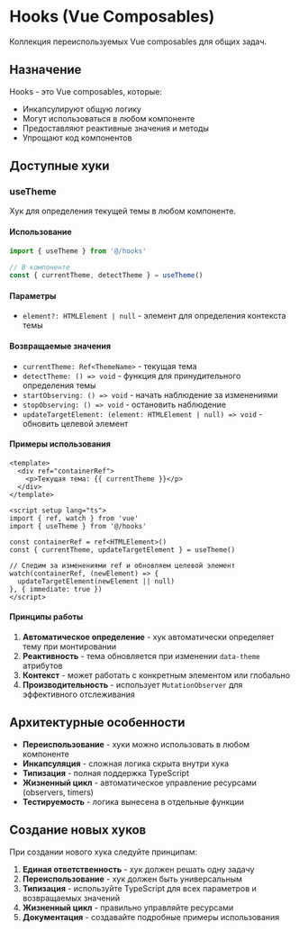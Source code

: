 # Hooks (Vue Composables)

Коллекция переиспользуемых Vue composables для общих задач.

## Назначение

Hooks - это Vue composables, которые:
- Инкапсулируют общую логику
- Могут использоваться в любом компоненте
- Предоставляют реактивные значения и методы
- Упрощают код компонентов

## Доступные хуки

### useTheme

Хук для определения текущей темы в любом компоненте.

#### Использование

```typescript
import { useTheme } from '@/hooks'

// В компоненте
const { currentTheme, detectTheme } = useTheme()
```

#### Параметры

- `element?: HTMLElement | null` - элемент для определения контекста темы

#### Возвращаемые значения

- `currentTheme: Ref<ThemeName>` - текущая тема
- `detectTheme: () => void` - функция для принудительного определения темы
- `startObserving: () => void` - начать наблюдение за изменениями
- `stopObserving: () => void` - остановить наблюдение
- `updateTargetElement: (element: HTMLElement | null) => void` - обновить целевой элемент

#### Примеры использования

```vue
<template>
  <div ref="containerRef">
    <p>Текущая тема: {{ currentTheme }}</p>
  </div>
</template>

<script setup lang="ts">
import { ref, watch } from 'vue'
import { useTheme } from '@/hooks'

const containerRef = ref<HTMLElement>()
const { currentTheme, updateTargetElement } = useTheme()

// Следим за изменениями ref и обновляем целевой элемент
watch(containerRef, (newElement) => {
  updateTargetElement(newElement || null)
}, { immediate: true })
</script>
```

#### Принципы работы

1. **Автоматическое определение** - хук автоматически определяет тему при монтировании
2. **Реактивность** - тема обновляется при изменении `data-theme` атрибутов
3. **Контекст** - может работать с конкретным элементом или глобально
4. **Производительность** - использует `MutationObserver` для эффективного отслеживания

## Архитектурные особенности

- **Переиспользование** - хуки можно использовать в любом компоненте
- **Инкапсуляция** - сложная логика скрыта внутри хука
- **Типизация** - полная поддержка TypeScript
- **Жизненный цикл** - автоматическое управление ресурсами (observers, timers)
- **Тестируемость** - логика вынесена в отдельные функции

## Создание новых хуков

При создании нового хука следуйте принципам:

1. **Единая ответственность** - хук должен решать одну задачу
2. **Переиспользование** - хук должен быть универсальным
3. **Типизация** - используйте TypeScript для всех параметров и возвращаемых значений
4. **Жизненный цикл** - правильно управляйте ресурсами
5. **Документация** - создавайте подробные примеры использования
